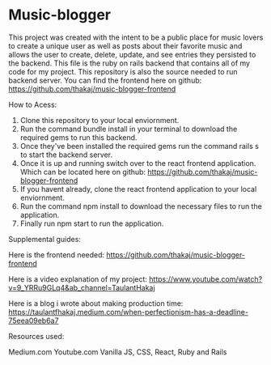 # Music-blogger

This project was created with the intent to be a public place for music lovers to create a unique user as well as posts about their favorite music and allows the user to create, delete, update, and see entries they persisted to the backend. This file is the ruby on rails backend that contains all of my code for my project. This repository is also the source needed to run backend server. You can find the frontend here on github: https://github.com/thakaj/music-blogger-frontend

How to Acess:

1. Clone this repository to your local enviornment.
2. Run the command bundle install in your terminal to download the required gems to run this backend.
3. Once they've been installed the required gems run the command rails s to start the backend server.
4. Once it is up and running switch over to the react frontend application. Which can be located here on github: https://github.com/thakaj/music-blogger-frontend
5. If you havent already, clone the react frontend application to your local enviornment.
6. Run the command npm install to download the necessary files to run the application.
7. Finally run npm start to run the application.

Supplemental guides:

Here is the frontend needed: https://github.com/thakaj/music-blogger-frontend

Here is a video explanation of my project: https://www.youtube.com/watch?v=9_YRRu9GLq4&ab_channel=TaulantHakaj

Here is a blog i wrote about making production time: https://taulantfhakaj.medium.com/when-perfectionism-has-a-deadline-75eea09eb6a7

Resources used:

Medium.com Youtube.com Vanilla JS, CSS, React, Ruby and Rails
